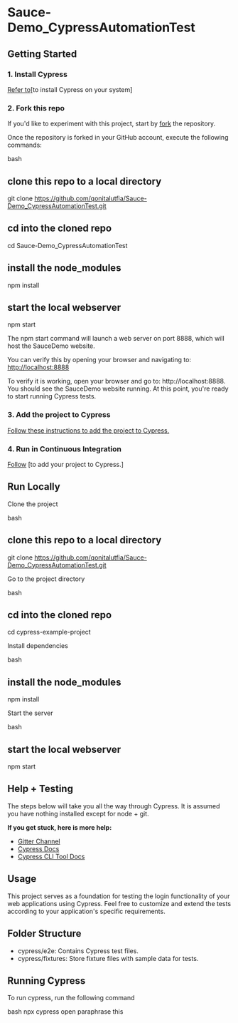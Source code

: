 # Sauce-Demo_CypressAutomationTest
## Getting Started ##

### 1. Install Cypress

[Refer to](https://on.cypress.io/guides/installing-and-running#section-installing)[to install Cypress on your system]

### 2. Fork this repo

If you'd like to experiment with this project, start by [fork](https://github.com/cypress-io/cypress-example-todomvc#fork-destination-box) the repository.

Once the repository is forked in your GitHub account, execute the following commands:

bash
## clone this repo to a local directory
git clone https://github.com/qonitalutfia/Sauce-Demo_CypressAutomationTest.git

## cd into the cloned repo
cd Sauce-Demo_CypressAutomationTest

## install the node_modules
npm install

## start the local webserver
npm start


The npm start command will launch a web server on port 8888, which will host the SauceDemo website.

You can verify this by opening your browser and navigating to: [http://localhost:8888](http://localhost:8888)

To verify it is working, open your browser and go to: http://localhost:8888.
You should see the SauceDemo website running. At this point, you're ready to start running Cypress tests.

### 3. Add the project to Cypress

[Follow these instructions to add the project to Cypress.](https://on.cypress.io/guides/getting-started/installing-cypress#Installing)

### 4. Run in Continuous Integration

[Follow](https://on.cypress.io/guides/continuous-integration#section-running-in-ci) [to add your project to Cypress.]

## Run Locally

Clone the project

bash
## clone this repo to a local directory
git clone https://github.com/qonitalutfia/Sauce-Demo_CypressAutomationTest.git


Go to the project directory

bash
## cd into the cloned repo
cd cypress-example-project


Install dependencies

bash
## install the node_modules
npm install


Start the server

bash
## start the local webserver
npm start


## Help + Testing

The steps below will take you all the way through Cypress. It is assumed you have nothing installed except for node + git.

**If you get stuck, here is more help:**

* [Gitter Channel](https://gitter.im/cypress-io/cypress)
* [Cypress Docs](https://on.cypress.io)
* [Cypress CLI Tool Docs](https://github.com/cypress-io/cypress-cli)
## Usage ##

This project serves as a foundation for testing the login functionality of your web applications using Cypress. Feel free to customize and extend the tests according to your application's specific requirements.

## Folder Structure ##
* cypress/e2e: Contains Cypress test files.
* cypress/fixtures: Store fixture files with sample data for tests.


## Running Cypress

To run cypress, run the following command

bash
  npx cypress open
 paraphrase this
